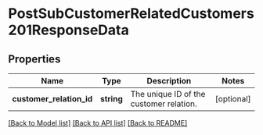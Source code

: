 # PostSubCustomerRelatedCustomers201ResponseData

## Properties
Name | Type | Description | Notes
------------ | ------------- | ------------- | -------------
**customer_relation_id** | **string** | The unique ID of the customer  relation. | [optional] 

[[Back to Model list]](../../README.md#documentation-for-models) [[Back to API list]](../../README.md#documentation-for-api-endpoints) [[Back to README]](../../README.md)

